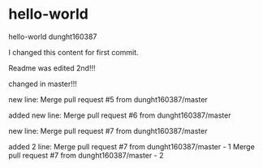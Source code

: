 # hello-world
hello-world dunght160387

I changed this content for first commit.

Readme was edited 2nd!!!

changed in master!!!

new line: Merge pull request #5 from dunght160387/master

added new line: Merge pull request #6 from dunght160387/master

new line: Merge pull request #7 from dunght160387/master

added 2 line: 
Merge pull request #7 from dunght160387/master - 1
Merge pull request #7 from dunght160387/master - 2
